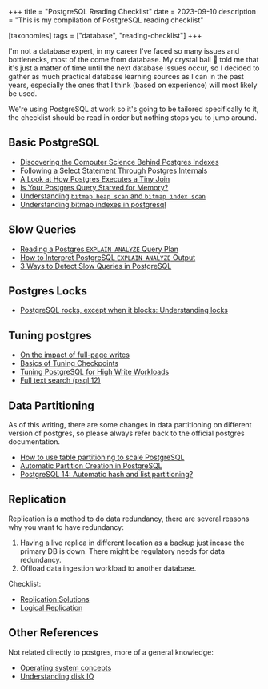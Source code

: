+++
title = "PostgreSQL Reading Checklist"
date = 2023-09-10
description = "This is my compilation of PostgreSQL reading checklist"

[taxonomies]
tags = ["database", "reading-checklist"]
+++

I'm not a database expert, in my career I've faced so many issues and bottlenecks,
most of the come from database. My crystal ball 🔮 told me that it's just a matter of time
until the next database issues occur, so I decided to gather as much practical
database learning sources as I can in the past years, especially the ones that I think (based on experience)
will most likely be used.

We're using PostgreSQL at work so it's going to be tailored specifically to it,
the checklist should be read in order but nothing stops you to jump around.

## Basic PostgreSQL
* [Discovering the Computer Science Behind Postgres Indexes](http://patshaughnessy.net/2014/11/11/discovering-the-computer-science-behind-postgres-indexes)
* [Following a Select Statement Through Postgres Internals](http://patshaughnessy.net/2014/10/13/following-a-select-statement-through-postgres-internals)
* [A Look at How Postgres Executes a Tiny Join](http://patshaughnessy.net/2015/11/24/a-look-at-how-postgres-executes-a-tiny-join)
* [Is Your Postgres Query Starved for Memory?](http://patshaughnessy.net/2016/1/22/is-your-postgres-query-starved-for-memory)
* [Understanding `bitmap heap scan` and `bitmap index scan`](https://dba.stackexchange.com/a/119391)
* [Understanding bitmap indexes in postgresql](https://stackoverflow.com/questions/33100637/understanding-bitmap-indexes-in-postgresql)

## Slow Queries
* [Reading a Postgres `EXPLAIN ANALYZE` Query Plan](https://thoughtbot.com/blog/reading-an-explain-analyze-query-plan)
* [How to Interpret PostgreSQL `EXPLAIN ANALYZE` Output](https://www.cybertec-postgresql.com/en/how-to-interpret-postgresql-explain-analyze-output/)
* [3 Ways to Detect Slow Queries in PostgreSQL](https://www.cybertec-postgresql.com/en/3-ways-to-detect-slow-queries-in-postgresql/)

## Postgres Locks
* [PostgreSQL rocks, except when it blocks: Understanding locks](https://www.citusdata.com/blog/2018/02/15/when-postgresql-blocks/)

## Tuning postgres
* [On the impact of full-page writes](https://web.archive.org/web/20230615074135/https://www.2ndquadrant.com/en/blog/on-the-impact-of-full-page-writes/)
* [Basics of Tuning Checkpoints](https://web.archive.org/web/20221008035823/https://www.enterprisedb.com/blog/basics-tuning-checkpoints)
* [Tuning PostgreSQL for High Write Workloads](https://www.youtube.com/watch?v=xrMbzHdPLKM)
* [Full text search (psql 12)](https://www.youtube.com/watch?v=c8IrUHV70KQ)

## Data Partitioning
As of this writing, there are some changes in data partitioning on different version of postgres, so please
always refer back to the official postgres documentation.
* [How to use table partitioning to scale PostgreSQL](https://web.archive.org/web/20230324101619/https://www.enterprisedb.com/postgres-tutorials/how-use-table-partitioning-scale-postgresql)
* [Automatic Partition Creation in PostgreSQL](https://web.archive.org/web/20230528084934/https://www.cybertec-postgresql.com/en/automatic-partition-creation-in-postgresql/)
* [PostgreSQL 14: Automatic hash and list partitioning?](https://web.archive.org/web/20221201065013/https://www.dbi-services.com/blog/postgresql-14-automatic-hash-and-list-partitioning/)


## Replication
Replication is a method to do data redundancy, there are several reasons why you want to have redundancy:
1. Having a live replica in different location as a backup just incase the primary DB is down. There might be regulatory needs for data redundancy.
2. Offload data ingestion workload to another database.

Checklist:
* [Replication Solutions](https://www.postgresql.org/docs/current/different-replication-solutions.html)
* [Logical Replication](https://www.postgresql.org/docs/current/logical-replication.html)

## Other References
Not related directly to postgres, more of a general knowledge:
* [Operating system concepts](https://www.amazon.com/Operating-System-Concepts-Abraham-Silberschatz/dp/1119800366/ref=zg_bs_g_3863_sccl_4/134-5812815-2007334?psc=1)
* [Understanding disk IO](https://scoutapm.com/blog/understanding-disk-i-o-when-should-you-be-worried)


